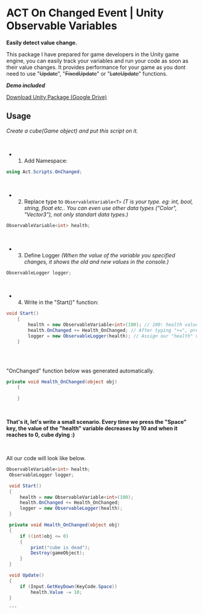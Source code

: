 # ACT On Changed Event | Unity Observable Variables

**Easily detect value change.**

This package I have prepared for game developers in the Unity game engine, you can easily track your variables and run your code as soon as their value changes. It provides performance for your game as you dont need to use "~~Update~~", "~~FixedUpdate~~" or "~~LateUpdate~~" functions.

**_Demo included_**

[Download Unity Package (Google Drive)](https://drive.google.com/file/d/1BQVdUicj-oOLAyOYKWPqD57B9K1upvxP/view?usp=sharing)


## Usage

_Create a cube(Game object) and put this script on it._

<br/>

- 1) Add Namespace:  

```csharp
using Act.Scripts.OnChanged;
```

<br/>

- 2) Replace type to `ObservableVariable<T>`  _(T is your type.  eg: int, bool, string, float etc.. You can even use other data types ("Color", "Vector3"), not only standart data types.)_

```csharp
ObservableVariable<int> health;
```

<br/>

- 3) Define Logger _(When the value of the variable you specified changes, it shows the old and new values in the console.)_

```csharp
ObservableLogger logger;
```

<br/>

- 4) Write in the "Start()" function:

```csharp
void Start()
    {
        health = new ObservableVariable<int>(100); // 100: health value
        health.OnChanged += Health_OnChanged; // After typing "+=", press the "TAB" key 2 times. "OnChanged" function will be created automatically.
        logger = new ObservableLogger(health); // Assign our "health" variable to the "Logger" variable we defined.
    }
	
```

<br/>

"OnChanged" function below was generated automatically.

```csharp
private void Health_OnChanged(object obj)
    {
        
    }
```

<br/>

**That's it, let's write a small scenario. Every time we press the "Space" key, the value of the "health" variable decreases by 10 and when it reaches to 0, cube dying :)**

<br/>

All our code will look like below.

   ```csharp
   ObservableVariable<int> health;
    ObservableLogger logger;

    void Start()
    {
        health = new ObservableVariable<int>(100);
        health.OnChanged += Health_OnChanged;
        logger = new ObservableLogger(health);
    }

    private void Health_OnChanged(object obj)
    {
        if ((int)obj <= 0)
        {
            print("cube is dead");
            Destroy(gameObject);
        }
    }

    void Update()
    {
        if (Input.GetKeyDown(KeyCode.Space))
            health.Value -= 10;
    }
	
    ```
